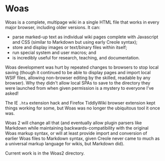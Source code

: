 Woas
====

Woas is a complete, multipage wiki in a single HTML file that works in every major browser, including older versions. It can:

* parse marked-up text as individual wiki pages complete with Javascript and CSS (similar to Markdown but using early Creole syntax);
* store and display images or text/binary files within itself;
* run special system and user macros; and
* is incredibly useful for research, teaching, and documentation.

Woas development was hurt by repeated changes to browsers to stop local saving (though it continued to be able to display pages and import local WSIF files, allowing non-browser editing by the skilled, readable by any browser). Why they didn't allow local SPAs to save to the directory they were launched from when given permission is a mystery to everyone I've asked!

The IE ```.hta``` extension hack and Firefox TiddlyWiki browser extension kept things working for some, but Woas was no longer the ubiquitous tool it once was.

Woas 2 will change all that (and eventually allow plugin parsers like Markdown while maintaining backwards-compatibility with the original Woas markup syntax, or will at least provide import and conversion of earlier Woas files to Markdown syntax, given Creole never came to much as a universal markup language for wikis, but Markdown did).

Current work is in the Woas2 directory.
